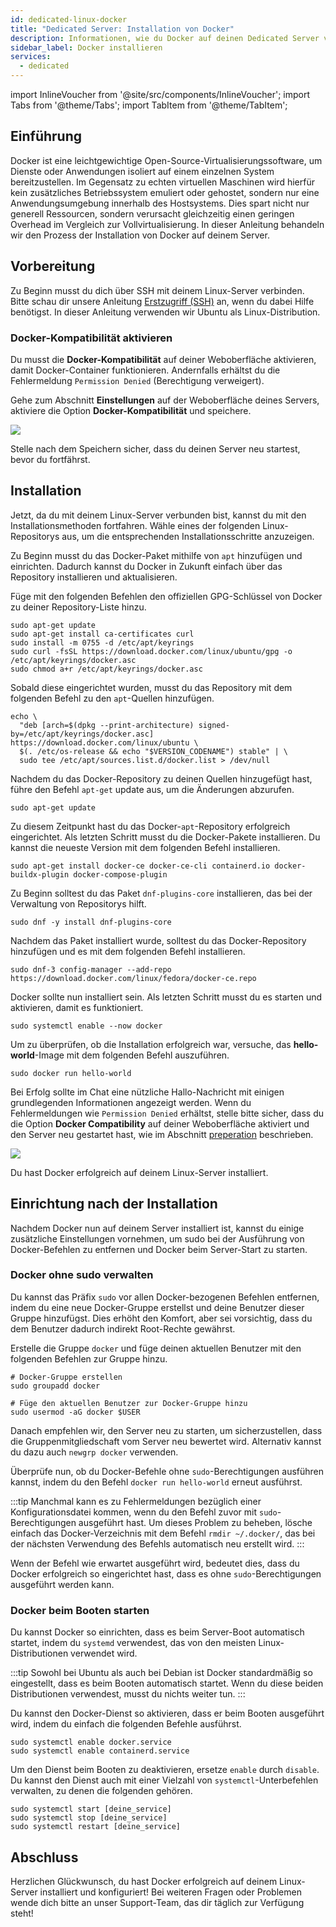 ```yaml
---
id: dedicated-linux-docker
title: "Dedicated Server: Installation von Docker"
description: Informationen, wie du Docker auf deinen Dedicated Server von ZAP-Hosting installieren kannst - ZAP-Hosting.com Dokumentation
sidebar_label: Docker installieren
services:
  - dedicated
---
```


import InlineVoucher from '@site/src/components/InlineVoucher';
import Tabs from '@theme/Tabs';
import TabItem from '@theme/TabItem';

## Einführung

Docker ist eine leichtgewichtige Open-Source-Virtualisierungssoftware, um Dienste oder Anwendungen isoliert auf einem einzelnen System bereitzustellen. Im Gegensatz zu echten virtuellen Maschinen wird hierfür kein zusätzliches Betriebssystem emuliert oder gehostet, sondern nur eine Anwendungsumgebung innerhalb des Hostsystems. Dies spart nicht nur generell Ressourcen, sondern verursacht gleichzeitig einen geringen Overhead im Vergleich zur Vollvirtualisierung. In dieser Anleitung behandeln wir den Prozess der Installation von Docker auf deinem Server.

<InlineVoucher />

## Vorbereitung

Zu Beginn musst du dich über SSH mit deinem Linux-Server verbinden. Bitte schau dir unsere Anleitung [Erstzugriff (SSH)](vserver-linux-ssh.md) an, wenn du dabei Hilfe benötigst. In dieser Anleitung verwenden wir Ubuntu als Linux-Distribution.

### Docker-Kompatibilität aktivieren

Du musst die **Docker-Kompatibilität** auf deiner Weboberfläche aktivieren, damit Docker-Container funktionieren. Andernfalls erhältst du die Fehlermeldung `Permission Denied` (Berechtigung verweigert).

Gehe zum Abschnitt **Einstellungen** auf der Weboberfläche deines Servers, aktiviere die Option **Docker-Kompatibilität** und speichere.

![](https://screensaver01.zap-hosting.com/index.php/s/o5t82kKM38r2MwY/preview)

Stelle nach dem Speichern sicher, dass du deinen Server neu startest, bevor du fortfährst.

## Installation

Jetzt, da du mit deinem Linux-Server verbunden bist, kannst du mit den Installationsmethoden fortfahren. Wähle eines der folgenden Linux-Repositorys aus, um die entsprechenden Installationsschritte anzuzeigen.

<Tabs>
<TabItem value="ubuntu/debian" label="Ubuntu & Debian" default>

Zu Beginn musst du das Docker-Paket mithilfe von `apt` hinzufügen und einrichten. Dadurch kannst du Docker in Zukunft einfach über das Repository installieren und aktualisieren.

Füge mit den folgenden Befehlen den offiziellen GPG-Schlüssel von Docker zu deiner Repository-Liste hinzu.
```
sudo apt-get update
sudo apt-get install ca-certificates curl
sudo install -m 0755 -d /etc/apt/keyrings
sudo curl -fsSL https://download.docker.com/linux/ubuntu/gpg -o /etc/apt/keyrings/docker.asc
sudo chmod a+r /etc/apt/keyrings/docker.asc
```

Sobald diese eingerichtet wurden, musst du das Repository mit dem folgenden Befehl zu den `apt`-Quellen hinzufügen.
```
echo \
  "deb [arch=$(dpkg --print-architecture) signed-by=/etc/apt/keyrings/docker.asc] https://download.docker.com/linux/ubuntu \
  $(. /etc/os-release && echo "$VERSION_CODENAME") stable" | \
  sudo tee /etc/apt/sources.list.d/docker.list > /dev/null
```

Nachdem du das Docker-Repository zu deinen Quellen hinzugefügt hast, führe den Befehl `apt-get` update aus, um die Änderungen abzurufen.
```
sudo apt-get update
```

Zu diesem Zeitpunkt hast du das Docker-`apt`-Repository erfolgreich eingerichtet. Als letzten Schritt musst du die Docker-Pakete installieren. Du kannst die neueste Version mit dem folgenden Befehl installieren.
```
sudo apt-get install docker-ce docker-ce-cli containerd.io docker-buildx-plugin docker-compose-plugin
```

</TabItem>

<TabItem value="fedora" label="Fedora">

Zu Beginn solltest du das Paket `dnf-plugins-core` installieren, das bei der Verwaltung von Repositorys hilft.
```
sudo dnf -y install dnf-plugins-core
```

Nachdem das Paket installiert wurde, solltest du das Docker-Repository hinzufügen und es mit dem folgenden Befehl installieren.
```
sudo dnf-3 config-manager --add-repo https://download.docker.com/linux/fedora/docker-ce.repo
```

Docker sollte nun installiert sein. Als letzten Schritt musst du es starten und aktivieren, damit es funktioniert.
```
sudo systemctl enable --now docker
```

</TabItem>
</Tabs>

Um zu überprüfen, ob die Installation erfolgreich war, versuche, das **hello-world**-Image mit dem folgenden Befehl auszuführen.
```
sudo docker run hello-world
```

Bei Erfolg sollte im Chat eine nützliche Hallo-Nachricht mit einigen grundlegenden Informationen angezeigt werden. Wenn du Fehlermeldungen wie `Permission Denied` erhältst, stelle bitte sicher, dass du die Option **Docker Compatibility** auf deiner Weboberfläche aktiviert und den Server neu gestartet hast, wie im Abschnitt [preperation](#vorbereitung) beschrieben.

![](https://screensaver01.zap-hosting.com/index.php/s/tzJwpYRYb9Mmryo/preview)

Du hast Docker erfolgreich auf deinem Linux-Server installiert.

## Einrichtung nach der Installation

Nachdem Docker nun auf deinem Server installiert ist, kannst du einige zusätzliche Einstellungen vornehmen, um sudo bei der Ausführung von Docker-Befehlen zu entfernen und Docker beim Server-Start zu starten.

### Docker ohne sudo verwalten

Du kannst das Präfix `sudo` vor allen Docker-bezogenen Befehlen entfernen, indem du eine neue Docker-Gruppe erstellst und deine Benutzer dieser Gruppe hinzufügst. Dies erhöht den Komfort, aber sei vorsichtig, dass du dem Benutzer dadurch indirekt Root-Rechte gewährst.

Erstelle die Gruppe `docker` und füge deinen aktuellen Benutzer mit den folgenden Befehlen zur Gruppe hinzu.
```
# Docker-Gruppe erstellen
sudo groupadd docker

# Füge den aktuellen Benutzer zur Docker-Gruppe hinzu
sudo usermod -aG docker $USER
```

Danach empfehlen wir, den Server neu zu starten, um sicherzustellen, dass die Gruppenmitgliedschaft vom Server neu bewertet wird. Alternativ kannst du dazu auch `newgrp docker` verwenden.

Überprüfe nun, ob du Docker-Befehle ohne `sudo`-Berechtigungen ausführen kannst, indem du den Befehl `docker run hello-world` erneut ausführst.

:::tip
Manchmal kann es zu Fehlermeldungen bezüglich einer Konfigurationsdatei kommen, wenn du den Befehl zuvor mit `sudo`-Berechtigungen ausgeführt hast. Um dieses Problem zu beheben, lösche einfach das Docker-Verzeichnis mit dem Befehl `rmdir ~/.docker/`, das bei der nächsten Verwendung des Befehls automatisch neu erstellt wird.
:::

Wenn der Befehl wie erwartet ausgeführt wird, bedeutet dies, dass du Docker erfolgreich so eingerichtet hast, dass es ohne `sudo`-Berechtigungen ausgeführt werden kann.

### Docker beim Booten starten

Du kannst Docker so einrichten, dass es beim Server-Boot automatisch startet, indem du `systemd` verwendest, das von den meisten Linux-Distributionen verwendet wird.

:::tip
Sowohl bei Ubuntu als auch bei Debian ist Docker standardmäßig so eingestellt, dass es beim Booten automatisch startet. Wenn du diese beiden Distributionen verwendest, musst du nichts weiter tun.
:::

Du kannst den Docker-Dienst so aktivieren, dass er beim Booten ausgeführt wird, indem du einfach die folgenden Befehle ausführst.
```
sudo systemctl enable docker.service
sudo systemctl enable containerd.service
```

Um den Dienst beim Booten zu deaktivieren, ersetze `enable` durch `disable`. Du kannst den Dienst auch mit einer Vielzahl von `systemctl`-Unterbefehlen verwalten, zu denen die folgenden gehören.
```
sudo systemctl start [deine_service]
sudo systemctl stop [deine_service]
sudo systemctl restart [deine_service]
```

## Abschluss

Herzlichen Glückwunsch, du hast Docker erfolgreich auf deinem Linux-Server installiert und konfiguriert! Bei weiteren Fragen oder Problemen wende dich bitte an unser Support-Team, das dir täglich zur Verfügung steht!
